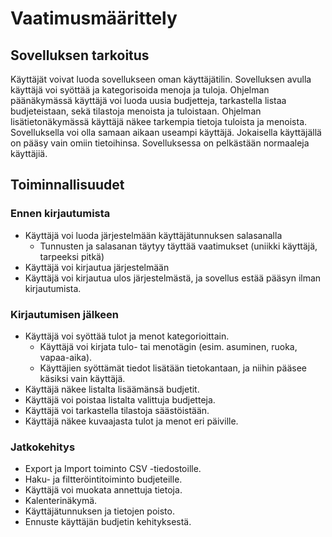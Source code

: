 # Vaatimusmäärittely

## Sovelluksen tarkoitus

Käyttäjät voivat luoda sovellukseen oman käyttäjätilin. Sovelluksen avulla käyttäjä voi syöttää ja kategorisoida menoja ja tuloja. Ohjelman päänäkymässä käyttäjä voi luoda uusia budjetteja, tarkastella listaa budjeteistaan, sekä tilastoja menoista ja tuloistaan. Ohjelman lisätietonäkymässä käyttäjä näkee tarkempia tietoja tuloista ja menoista. Sovelluksella voi olla samaan aikaan useampi käyttäjä. Jokaisella käyttäjällä on pääsy vain omiin tietoihinsa. Sovelluksessa on pelkästään normaaleja käyttäjiä.

## Toiminnallisuudet

### Ennen kirjautumista

- Käyttäjä voi luoda järjestelmään käyttäjätunnuksen salasanalla
  - Tunnusten ja salasanan täytyy täyttää vaatimukset (uniikki käyttäjä, tarpeeksi pitkä)
- Käyttäjä voi kirjautua järjestelmään
- Käyttäjä voi kirjautua ulos järjestelmästä, ja sovellus estää pääsyn ilman kirjautumista.

### Kirjautumisen jälkeen

- Käyttäjä voi syöttää tulot ja menot kategorioittain.
  - Käyttäjä voi kirjata tulo- tai menotägin (esim. asuminen, ruoka, vapaa-aika).
  - Käyttäjien syöttämät tiedot lisätään tietokantaan, ja niihin pääsee käsiksi vain käyttäjä.
- Käyttäjä näkee listalta lisäämänsä budjetit.
- Käyttäjä voi poistaa listalta valittuja budjetteja.
- Käyttäjä voi tarkastella tilastoja säästöistään.
- Käyttäjä näkee kuvaajasta tulot ja menot eri päiville.

### Jatkokehitys

- Export ja Import toiminto CSV -tiedostoille.
- Haku- ja filtteröintitoiminto budjeteille.
- Käyttäjä voi muokata annettuja tietoja.
- Kalenterinäkymä.
- Käyttäjätunnuksen ja tietojen poisto.
- Ennuste käyttäjän budjetin kehityksestä.
